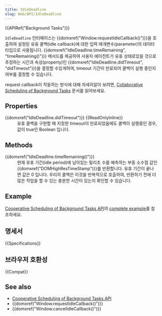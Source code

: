 ```yaml
---
title: IdleDeadline
slug: Web/API/IdleDeadline
---
```

{{APIRef("Background Tasks")}}

`IdleDeadline` 인터페이스는 {{domxref("Window.requestIdleCallback()")}}을 호출하여 설정된 유휴 콜백(idle callback)에 대한 입력 매개변수(parameter)의 데이터 타입으로 사용됩니다. {{domxref("IdleDeadline.timeRemaining", "timeRemaining()")}} 메서드를 제공하여 사용자 에이전트가 유휴 상태로있을 것으로 추정하는 시간과 속성(property)인 {{domxref("IdleDeadline.didTimeout", "didTimeout")}}을 결정할 수있게하여, timeout 기간이 만료되어 콜백이 실행 중인지 여부를 결정할 수 있습니다.

request callback이 작동하는 방식에 대해 자세히알아 보려면, [Collaborative Scheduling of Background Tasks](/ko/docs/Web/API/Background_Tasks_API) 문서를 읽어보세요.

## Properties

<dl id="property_definitions"><dt>{{domxref("IdleDeadline.didTimeout")}} {{ReadOnlyInline}}</dt><dd>유휴 콜백을 구현할 때 지정한 timeout이 만료되었음에도 콜백이 실행중인 경우, 값이 true인 Boolean 입니다.</dd></dl>

## Methods

<dl id="method_definitions"><dt>{{domxref("IdleDeadline.timeRemaining()")}}</dt><dd>현재 유휴 기간(idle period)에 남아있는 밀리초 수를 예측하는 부동 소수점 값인 {{domxref("DOMHighResTimeStamp")}}를 반환합니다. 유휴 기간이 끝나면 값은 0 입니다. 우리의 콜백은 이것을 반복적으로 호출하여, 반환하기 전에 더 많은 작업을 할 수 있는 충분한 시간이 있는지 확인할 수 있습니다.</dd></dl>

<dl id="method_definitions_obsolete"></dl>

## Example

[Cooperative Scheduling of Background Tasks API](/ko/docs/Web/API/Background_Tasks_API)의 [complete example](/ko/docs/Web/API/Background_Tasks_API#Example)를 참조하세요.

## 명세서

{{Specifications}}

## 브라우저 호환성

{{Compat}}

## See also

- [Cooperative Scheduling of Background Tasks API](/ko/docs/Web/API/Background_Tasks_API)
- {{domxref("Window.requestIdleCallback()")}}
- {{domxref("Window.cancelIdleCallback()")}}
